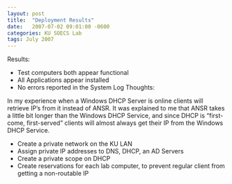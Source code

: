 ```yaml
---
layout: post
title:  "Deployment Results"
date:   2007-07-02 09:01:00 -0600
categories: KU SOECS Lab
tags: July 2007
---
```

Results:

* Test computers both appear functional
* All Applications appear installed
* No errors reported in the System Log
Thoughts:

In my experience when a Windows DHCP Server is online clients will retrieve IP’s from it instead of ANSR. It was explained to me that ANSR takes a little
bit longer than the Windows DHCP Service, and since DHCP is “first-come, first-served” clients will almost always get their IP from the Windows DHCP
Service.

* Create a private network on the KU LAN
* Assign private IP addresses to DNS, DHCP, an AD Servers
* Create a private scope on DHCP
* Create reservations for each lab computer, to prevent regular client from getting a non-routable IP
